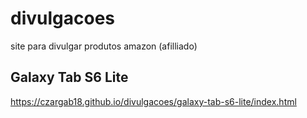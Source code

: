 # divulgacoes
site para divulgar produtos amazon (afilliado)

## Galaxy Tab S6 Lite
https://czargab18.github.io/divulgacoes/galaxy-tab-s6-lite/index.html

